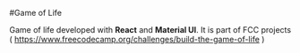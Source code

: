 #Game of Life

Game of life developed with **React** and **Material UI**.
It is part of FCC projects ( https://www.freecodecamp.org/challenges/build-the-game-of-life )


